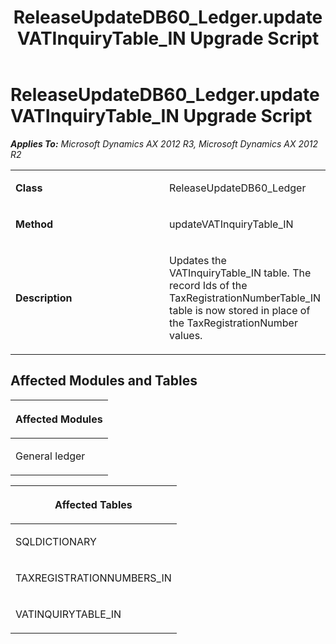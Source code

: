﻿---
title: ReleaseUpdateDB60_Ledger.updateVATInquiryTable_IN Upgrade Script
TOCTitle: ReleaseUpdateDB60_Ledger.updateVATInquiryTable_IN Upgrade Script
ms:assetid: 07fc0c1c-443b-d567-aba7-8bc4e246946d
ms:mtpsurl: https://msdn.microsoft.com/en-us/library/JJ684771(v=AX.60)
ms:contentKeyID: 49706466
ms.date: 05/18/2015
mtps_version: v=AX.60
---

# ReleaseUpdateDB60\_Ledger.updateVATInquiryTable\_IN Upgrade Script 


_**Applies To:** Microsoft Dynamics AX 2012 R3, Microsoft Dynamics AX 2012 R2_

<table>
<colgroup>
<col style="width: 50%" />
<col style="width: 50%" />
</colgroup>
<tbody>
<tr class="odd">
<td><p><strong>Class</strong></p></td>
<td><p>ReleaseUpdateDB60_Ledger</p></td>
</tr>
<tr class="even">
<td><p><strong>Method</strong></p></td>
<td><p>updateVATInquiryTable_IN</p></td>
</tr>
<tr class="odd">
<td><p><strong>Description</strong></p></td>
<td><p>Updates the VATInquiryTable_IN table. The record Ids of the TaxRegistrationNumberTable_IN table is now stored in place of the TaxRegistrationNumber values.</p></td>
</tr>
</tbody>
</table>


## Affected Modules and Tables

<table>
<colgroup>
<col style="width: 100%" />
</colgroup>
<thead>
<tr class="header">
<th><p>Affected Modules</p></th>
</tr>
</thead>
<tbody>
<tr class="odd">
<td><p>General ledger</p></td>
</tr>
</tbody>
</table>


<table>
<colgroup>
<col style="width: 100%" />
</colgroup>
<thead>
<tr class="header">
<th><p>Affected Tables</p></th>
</tr>
</thead>
<tbody>
<tr class="odd">
<td><p>SQLDICTIONARY</p></td>
</tr>
<tr class="even">
<td><p>TAXREGISTRATIONNUMBERS_IN</p></td>
</tr>
<tr class="odd">
<td><p>VATINQUIRYTABLE_IN</p></td>
</tr>
</tbody>
</table>

  



